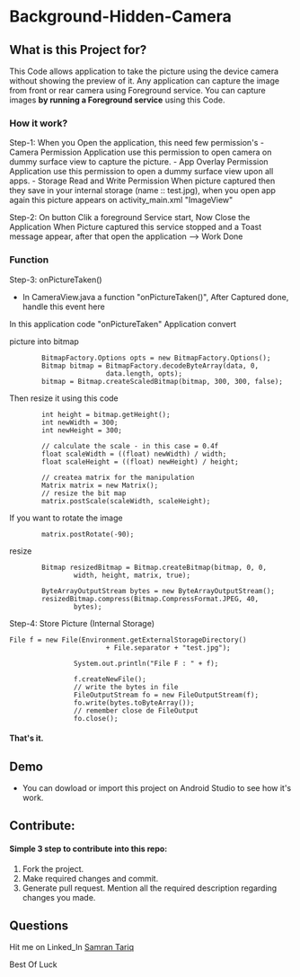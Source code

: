 # Background-Hidden-Camera
## What is this Project for?
This Code allows application to take the picture using the device camera without showing the preview of it. Any application can capture the image from front or rear camera using Foreground service. You can capture images **by running a Foreground service** using this Code.


### How it work?

Step-1: When you Open the application, this need few permission's 
      - Camera Permission 
            Application use this permission to open camera on dummy surface view to capture the picture. 
      - App Overlay Permission 
            Application use this permission to open a dummy surface view upon all apps. 
       - Storage Read and Write Permission 
            When picture captured then they save in your internal storage (name :: test.jpg), when you open app again this picture appears on activity_main.xml "ImageView" 

Step-2: On button Clik a foreground Service start, Now Close the Application When Picture captured this service stopped and a Toast message appear, after that open the application --> Work Done 

### Function

Step-3:   onPictureTaken()

- In CameraView.java a function "onPictureTaken()", After Captured done, handle this event here

In this application code "onPictureTaken" Application convert 

picture into bitmap
```
        BitmapFactory.Options opts = new BitmapFactory.Options();
        Bitmap bitmap = BitmapFactory.decodeByteArray(data, 0,
                        data.length, opts);
        bitmap = Bitmap.createScaledBitmap(bitmap, 300, 300, false);
```
Then resize it using this code

```     int width = bitmap.getWidth();
        int height = bitmap.getHeight();
        int newWidth = 300;
        int newHeight = 300;

        // calculate the scale - in this case = 0.4f
        float scaleWidth = ((float) newWidth) / width;
        float scaleHeight = ((float) newHeight) / height;

        // createa matrix for the manipulation
        Matrix matrix = new Matrix();
        // resize the bit map
        matrix.postScale(scaleWidth, scaleHeight);
```
If you want to rotate the image

```  
        matrix.postRotate(-90);
```
resize



```  
        Bitmap resizedBitmap = Bitmap.createBitmap(bitmap, 0, 0,
                width, height, matrix, true);

        ByteArrayOutputStream bytes = new ByteArrayOutputStream();
        resizedBitmap.compress(Bitmap.CompressFormat.JPEG, 40,
                bytes);
```

Step-4: Store Picture (Internal Storage)
```
File f = new File(Environment.getExternalStorageDirectory()
                        + File.separator + "test.jpg");

                System.out.println("File F : " + f);

                f.createNewFile();
                // write the bytes in file
                FileOutputStream fo = new FileOutputStream(f);
                fo.write(bytes.toByteArray());
                // remember close de FileOutput
                fo.close();
```

#### That's it.

## Demo
- You can dowload or import this project on Android Studio to see how it's work.

## Contribute:
#### Simple 3 step to contribute into this repo:

1. Fork the project.
2. Make required changes and commit.
3. Generate pull request. Mention all the required description regarding changes you made.

## Questions
Hit me on Linked_In [Samran Tariq](https://www.linkedin.com/in/samran-tariq/)

Best Of Luck
